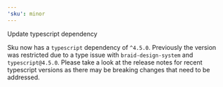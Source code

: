 ```yaml
---
'sku': minor
---
```


Update typescript dependency

Sku now has a `typescript` dependency of `^4.5.0`.
Previously the version was restricted due to a type issue with `braid-design-system` and `typescript@4.5.0`.
Please take a look at the release notes for recent typescript versions as there may be breaking changes that need to be addressed.